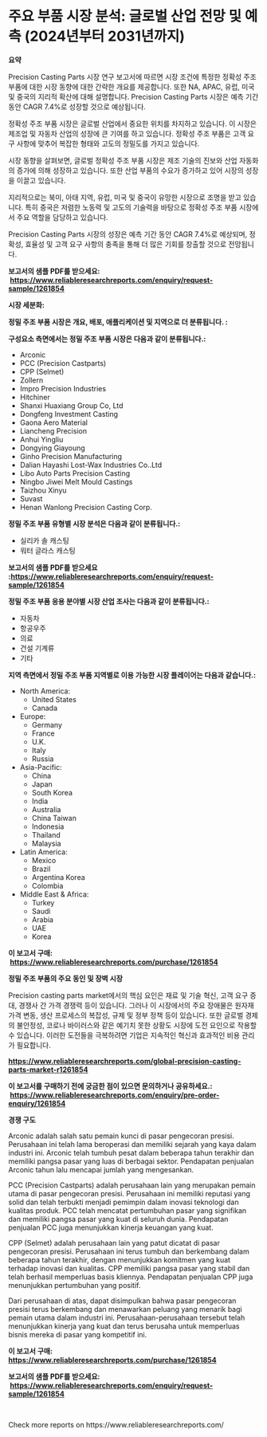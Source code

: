 <p><h1>주요 부품 시장 분석: 글로벌 산업 전망 및 예측 (2024년부터 2031년까지)</h1></p><p><strong>요약</strong></p>
<p><p>Precision Casting Parts 시장 연구 보고서에 따르면 시장 조건에 특정한 정확성 주조 부품에 대한 시장 동향에 대한 간략한 개요를 제공합니다. 또한 NA, APAC, 유럽, 미국 및 중국의 지리적 확산에 대해 설명합니다. Precision Casting Parts 시장은 예측 기간 동안 CAGR 7.4%로 성장할 것으로 예상됩니다.</p><p>정확성 주조 부품 시장은 글로벌 산업에서 중요한 위치를 차지하고 있습니다. 이 시장은 제조업 및 자동차 산업의 성장에 큰 기여를 하고 있습니다. 정확성 주조 부품은 고객 요구 사항에 맞추어 복잡한 형태와 고도의 정밀도를 가지고 있습니다.</p><p>시장 동향을 살펴보면, 글로벌 정확성 주조 부품 시장은 제조 기술의 진보와 산업 자동화의 증가에 의해 성장하고 있습니다. 또한 산업 부품의 수요가 증가하고 있어 시장의 성장을 이끌고 있습니다.</p><p>지리적으로는 북미, 아태 지역, 유럽, 미국 및 중국이 유망한 시장으로 조명을 받고 있습니다. 특히 중국은 저렴한 노동력 및 고도의 기술력을 바탕으로 정확성 주조 부품 시장에서 주요 역할을 담당하고 있습니다.</p><p>Precision Casting Parts 시장의 성장은 예측 기간 동안 CAGR 7.4%로 예상되며, 정확성, 효율성 및 고객 요구 사항의 충족을 통해 더 많은 기회를 창출할 것으로 전망됩니다.</p></p>
<p><strong>보고서의 샘플 PDF를 받으세요: &nbsp;<a href="https://www.reliableresearchreports.com/enquiry/request-sample/1261854">https://www.reliableresearchreports.com/enquiry/request-sample/1261854</a></strong></p>
<p><strong>시장 세분화:</strong></p>
<p><strong> 정밀 주조 부품 시장은 개요, 배포, 애플리케이션 및 지역으로 더 분류됩니다. :</strong></p>
<p><strong>구성요소 측면에서는 정밀 주조 부품 시장은 다음과 같이 분류됩니다.:</strong></p>
<p><ul><li>Arconic</li><li>PCC (Precision Castparts)</li><li>CPP (Selmet)</li><li>Zollern</li><li>Impro Precision Industries</li><li>Hitchiner</li><li>Shanxi Huaxiang Group Co, Ltd</li><li>Dongfeng Investment Casting</li><li>Gaona Aero Material</li><li>Liancheng Precision</li><li>Anhui Yingliu</li><li>Dongying Giayoung</li><li>Ginho Precision Manufacturing</li><li>Dalian Hayashi Lost-Wax Industries Co..Ltd</li><li>Libo Auto Parts Precision Casting</li><li>Ningbo Jiwei Melt Mould Castings</li><li>Taizhou Xinyu</li><li>Suvast</li><li>Henan Wanlong Precision Casting Corp.</li></ul></p>
<p><strong> 정밀 주조 부품 유형별 시장 분석은 다음과 같이 분류됩니다.:</strong></p>
<p><ul><li>실리카 솔 캐스팅</li><li>워터 글라스 캐스팅</li></ul></p>
<p><strong>보고서의 샘플 PDF를 받으세요 :<a href="https://www.reliableresearchreports.com/enquiry/request-sample/1261854">https://www.reliableresearchreports.com/enquiry/request-sample/1261854</a></strong></p>
<p><strong> 정밀 주조 부품 응용 분야별 시장 산업 조사는 다음과 같이 분류됩니다.:</strong></p>
<p><ul><li>자동차</li><li>항공우주</li><li>의료</li><li>건설 기계류</li><li>기타</li></ul></p>
<p><strong>지역 측면에서 정밀 주조 부품 지역별로 이용 가능한 시장 플레이어는 다음과 같습니다.:</strong></p>
<p><ul>
    <li>
        North America:
        <ul>
            <li>United States</li>
            <li>Canada</li>
        </ul>
    </li>
    <li>
        Europe:
        <ul>
            <li>Germany</li>
            <li>France</li>
            <li>U.K.</li>
            <li>Italy</li>
            <li>Russia</li>
        </ul>
    </li>
    <li>
        Asia-Pacific:
        <ul>
            <li>China</li>
            <li>Japan</li>
            <li>South Korea</li>
            <li>India</li>
            <li>Australia</li>
            <li>China Taiwan</li>
            <li>Indonesia</li>
            <li>Thailand</li>
            <li>Malaysia</li>
        </ul>
    </li>
    <li>
        Latin America:
        <ul>
            <li>Mexico</li>
            <li>Brazil</li>
            <li>Argentina Korea</li>
            <li>Colombia</li>
        </ul>
    </li>
    <li>
        Middle East & Africa:
        <ul>
            <li>Turkey</li>
            <li>Saudi</li>
            <li>Arabia</li>
            <li>UAE</li>
            <li>Korea</li>
        </ul>
    </li>
    </ul></p>
<p><strong>이 보고서 구매: &nbsp;<a href="https://www.reliableresearchreports.com/purchase/1261854">https://www.reliableresearchreports.com/purchase/1261854</a></strong></p>
<p><strong>정밀 주조 부품의 주요 동인 및 장벽 시장</strong></p>
<p><p>Precision casting parts market에서의 핵심 요인은 재료 및 기술 혁신, 고객 요구 증대, 경쟁사 간 가격 경쟁력 등이 있습니다. 그러나 이 시장에서의 주요 장애물은 원자재 가격 변동, 생산 프로세스의 복잡성, 규제 및 정부 정책 등이 있습니다. 또한 글로벌 경제의 불안정성, 코로나 바이러스와 같은 예기치 못한 상황도 시장에 도전 요인으로 작용할 수 있습니다. 이러한 도전들을 극복하려면 기업은 지속적인 혁신과 효과적인 비용 관리가 필요합니다.</p></p>
<p><strong><a href="https://www.reliableresearchreports.com/global-precision-casting-parts-market-r1261854">https://www.reliableresearchreports.com/global-precision-casting-parts-market-r1261854</a></strong></p>
<p><strong>이 보고서를 구매하기 전에 궁금한 점이 있으면 문의하거나 공유하세요.: &nbsp;<a href="https://www.reliableresearchreports.com/enquiry/pre-order-enquiry/1261854">https://www.reliableresearchreports.com/enquiry/pre-order-enquiry/1261854</a></strong></p>
<p><strong>경쟁 구도</strong></p>
<p><p>Arconic adalah salah satu pemain kunci di pasar pengecoran presisi. Perusahaan ini telah lama beroperasi dan memiliki sejarah yang kaya dalam industri ini. Arconic telah tumbuh pesat dalam beberapa tahun terakhir dan memiliki pangsa pasar yang luas di berbagai sektor. Pendapatan penjualan Arconic tahun lalu mencapai jumlah yang mengesankan.</p><p>PCC (Precision Castparts) adalah perusahaan lain yang merupakan pemain utama di pasar pengecoran presisi. Perusahaan ini memiliki reputasi yang solid dan telah terbukti menjadi pemimpin dalam inovasi teknologi dan kualitas produk. PCC telah mencatat pertumbuhan pasar yang signifikan dan memiliki pangsa pasar yang kuat di seluruh dunia. Pendapatan penjualan PCC juga menunjukkan kinerja keuangan yang kuat.</p><p>CPP (Selmet) adalah perusahaan lain yang patut dicatat di pasar pengecoran presisi. Perusahaan ini terus tumbuh dan berkembang dalam beberapa tahun terakhir, dengan menunjukkan komitmen yang kuat terhadap inovasi dan kualitas. CPP memiliki pangsa pasar yang stabil dan telah berhasil memperluas basis kliennya. Pendapatan penjualan CPP juga menunjukkan pertumbuhan yang positif.</p><p>Dari perusahaan di atas, dapat disimpulkan bahwa pasar pengecoran presisi terus berkembang dan menawarkan peluang yang menarik bagi pemain utama dalam industri ini. Perusahaan-perusahaan tersebut telah menunjukkan kinerja yang kuat dan terus berusaha untuk memperluas bisnis mereka di pasar yang kompetitif ini.</p></p>
<p><strong>이 보고서 구매: &nbsp; <a href="https://www.reliableresearchreports.com/purchase/1261854">https://www.reliableresearchreports.com/purchase/1261854</a></strong></p>
<p><strong>보고서의 샘플 PDF를 받으세요: &nbsp;<a href="https://www.reliableresearchreports.com/enquiry/request-sample/1261854">https://www.reliableresearchreports.com/enquiry/request-sample/1261854</a></strong><strong></strong></p>
<p>&nbsp;</p>
<p>Check more reports on https://www.reliableresearchreports.com/</p>